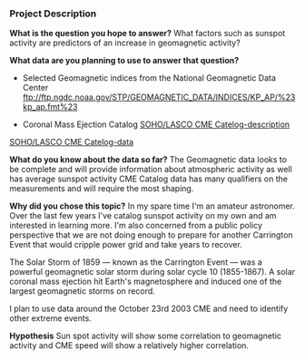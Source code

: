 ### Project Description 

**What is the question you hope to answer?**
What factors such as sunspot activity are predictors of an increase in geomagnetic activity?

**What data are you planning to use to answer that question?**
- Selected Geomagnetic indices from the 
National Geomagnetic Data Center ftp://ftp.ngdc.noaa.gov/STP/GEOMAGNETIC_DATA/INDICES/KP_AP/%23kp_ap.fmt%23


- Coronal Mass Ejection Catalog 
[SOHO/LASCO CME Catelog-description](http://cdaw.gsfc.nasa.gov/CME_list/catalog_description.htm)

[SOHO/LASCO CME Catelog-data](http://cdaw.gsfc.nasa.gov/CME_list/)

**What do you know about the data so far?**
The Geomagnetic data looks to be complete and will provide information about atmospheric activity as well has average sunspot activity
CME Catalog data has many qualifiers on the measurements and will require the most shaping.

**Why did you chose this topic?**
In my spare time I'm an amateur astronomer.  Over the last few years I've catalog sunspot activity on my own and am interested in learning more.  I'm also concerned from a public policy perspective that we are not doing enough to prepare for another Carrington Event that would cripple power grid and take years to recover.

The Solar Storm of 1859 — known as the Carrington Event — was a powerful geomagnetic solar storm during solar cycle 10 (1855-1867). A solar coronal mass ejection hit Earth's magnetosphere and induced one of the largest geomagnetic storms on record.

I plan to use data around the October 23rd 2003 CME and need to identify other extreme events. 

**Hypothesis**
Sun spot activity will show some correlation to geomagnetic activity and CME speed will show a relatively higher correlation.

